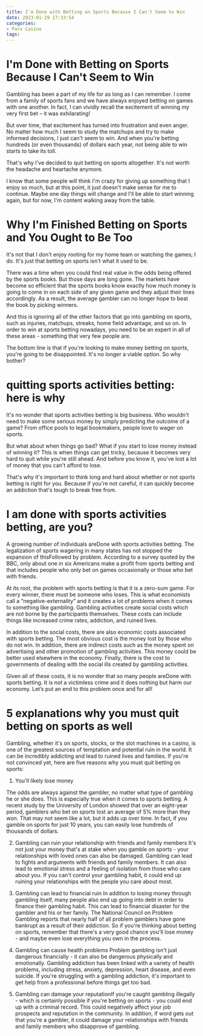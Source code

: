 ```yaml
---
title: I'm Done with Betting on Sports Because I Can't Seem to Win
date: 2023-01-29 17:33:54
categories:
- Parx Casino
tags:
---
```



#  I'm Done with Betting on Sports Because I Can't Seem to Win

Gambling has been a part of my life for as long as I can remember. I come from a family of sports fans and we have always enjoyed betting on games with one another. In fact, I can vividly recall the excitement of winning my very first bet – it was exhilarating!

But over time, that excitement has turned into frustration and even anger. No matter how much I seem to study the matchups and try to make informed decisions, I just can't seem to win. And when you're betting hundreds (or even thousands) of dollars each year, not being able to win starts to take its toll.

That's why I've decided to quit betting on sports altogether. It's not worth the headache and heartache anymore.

I know that some people will think I'm crazy for giving up something that I enjoy so much, but at this point, it just doesn't make sense for me to continue. Maybe one day things will change and I'll be able to start winning again, but for now, I'm content walking away from the table.

#  Why I'm Finished Betting on Sports and You Ought to Be Too

It's not that I don't enjoy rooting for my home team or watching the games; I do. It's just that betting on sports isn't what it used to be.

There was a time when you could find real value in the odds being offered by the sports books. But those days are long gone. The markets have become so efficient that the sports books know exactly how much money is going to come in on each side of any given game and they adjust their lines accordingly. As a result, the average gambler can no longer hope to beat the book by picking winners.

And this is ignoring all of the other factors that go into gambling on sports, such as injuries, matchups, streaks, home field advantage, and so on. In order to win at sports betting nowadays, you need to be an expert in all of these areas - something that very few people are.

The bottom line is that if you're looking to make money betting on sports, you're going to be disappointed. It's no longer a viable option. So why bother?

#  quitting sports activities betting: here is why

It's no wonder that sports activities betting is big business. Who wouldn't need to make some serious money by simply predicting the outcome of a game? From office pools to legal bookmakers, people love to wager on sports.

But what about when things go bad? What if you start to lose money instead of winning it? This is when things can get tricky, because it becomes very hard to quit while you're still ahead. And before you know it, you've lost a lot of money that you can't afford to lose.

That's why it's important to think long and hard about whether or not sports betting is right for you. Because if you're not careful, it can quickly become an addiction that's tough to break free from.

#  I am done with sports activities betting, are you?

A growing number of individuals areDone with sports activities betting. The legalization of sports wagering in many states has not stopped the expansion of thisFollowed by problem. According to a survey quoted by the BBC, only about one in six Americans make a profit from sports betting and that includes people who only bet on games occasionally or those who bet with friends.

At its root, the problem with sports betting is that it is a zero-sum game. For every winner, there must be someone who loses. This is what economists call a “negative-externality” and it creates a lot of problems when it comes to something like gambling. Gambling activities create social costs which are not borne by the participants themselves. These costs can include things like increased crime rates, addiction, and ruined lives.

In addition to the social costs, there are also economic costs associated with sports betting. The most obvious cost is the money lost by those who do not win. In addition, there are indirect costs such as the money spent on advertising and other promotion of gambling activities. This money could be better used elsewhere in the economy. Finally, there is the cost to governments of dealing with the social ills created by gambling activities.

Given all of these costs, it is no wonder that so many people areDone with sports betting. It is not a victimless crime and it does nothing but harm our economy. Let’s put an end to this problem once and for all!

#  5 explanations why you must quit betting on sports as well

Gambling, whether it's on sports, stocks, or the slot machines in a casino, is one of the greatest sources of temptation and potential ruin in the world. It can be incredibly addicting and lead to ruined lives and families. If you're not convinced yet, here are five reasons why you must quit betting on sports:

1) You'll likely lose money

The odds are always against the gambler, no matter what type of gambling he or she does. This is especially true when it comes to sports betting. A recent study by the University of London showed that over an eight-year period, gamblers who bet on sports lost an average of 5% more than they won. That may not seem like a lot, but it adds up over time. In fact, if you gamble on sports for just 10 years, you can easily lose hundreds of thousands of dollars.

2) Gambling can ruin your relationship with friends and family members
It's not just your money that's at stake when you gamble on sports - your relationships with loved ones can also be damaged. Gambling can lead to fights and arguments with friends and family members. It can also lead to emotional stress and a feeling of isolation from those who care about you. If you can't control your gambling habit, it could end up ruining your relationships with the people you care about most.

3) Gambling can lead to financial ruin
In addition to losing money through gambling itself, many people also end up going into debt in order to finance their gambling habit. This can lead to financial disaster for the gambler and his or her family. The National Council on Problem Gambling reports that nearly half of all problem gamblers have gone bankrupt as a result of their addiction. So if you're thinking about betting on sports, remember that there's a very good chance you'll lose money - and maybe even lose everything you own in the process.

4) Gambling can cause health problems
Problem gambling isn't just dangerous financially - it can also be dangerous physically and emotionally. Gambling addiction has been linked with a variety of health problems, including stress, anxiety, depression, heart disease, and even suicide. If you're struggling with a gambling addiction, it's important to get help from a professional before things get too bad.

5) Gambling can damage your reputationIf you're caught gambling illegally - which is certainly possible if you're betting on sports - you could end up with a criminal record. This could negatively affect your job prospects and reputation in the community. In addition, if word gets out that you're a gambler, it could damage your relationships with friends and family members who disapprove of gambling.